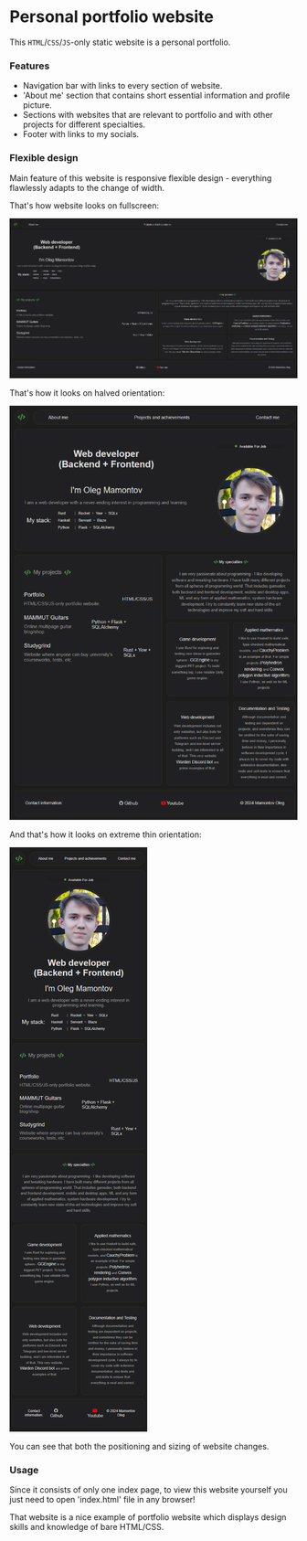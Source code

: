 # Personal portfolio website

This `HTML`/`CSS`/`JS`-only static website is a personal portfolio.

### Features
* Navigation bar with links to every section of website.
* 'About me' section that contains short essential information and profile picture.
* Sections with websites that are relevant to portfolio and with other projects for different specialties.
* Footer with links to my socials.

### Flexible design

Main feature of this website is responsive flexible design -
everything flawlessly adapts to the change of width.

That's how website looks on fullscreen:

![Fullscreen](./screenshots/fullscreen.png)

That's how it looks on halved orientation:

![Halved](./screenshots/halved.png)

And that's how it looks on extreme thin orientation:

![Thin](./screenshots/thin.png)

You can see that both the positioning and sizing of website changes.

### Usage

Since it consists of only one index page, to view this website yourself you just need
to open 'index.html' file in any browser!

That website is a nice example of portfolio website which displays design skills 
and knowledge of bare HTML/CSS.
